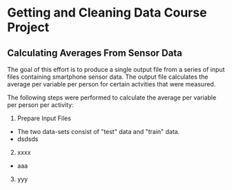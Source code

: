 Getting and Cleaning Data Course Project
========================================

Calculating Averages From Sensor Data
-------------------------------------

The goal of this effort is to produce a single output file from a series of input files containing smartphone sensor data.  The output file calculates the average per variable per person for certain actvities that were measured.

The following steps were performed to calculate the average per variable per person per activity:


1. Prepare Input Files

* The two data-sets consist of "test" data and "train" data.  
* dsdsds

2. xxxx

* aaa


3. yyy 



